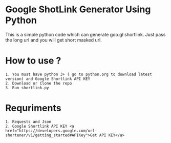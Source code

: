 # Google ShotLink Generator Using Python

This is a simple python code which can generate goo.gl shortlink. Just pass the long url and you will get short masked url.

# How to use ? 
	1. You must have python 3+ ( go to python.org to download latest version) and Google Shortlink API KEY
	2. Download or Clone the repo
	3. Run shortlink.py


# Requriments
	1. Requests and Json
	2. Google Shortlink API KEY <a href="https://developers.google.com/url-shortener/v1/getting_started#APIKey">Get API KEY</a>
